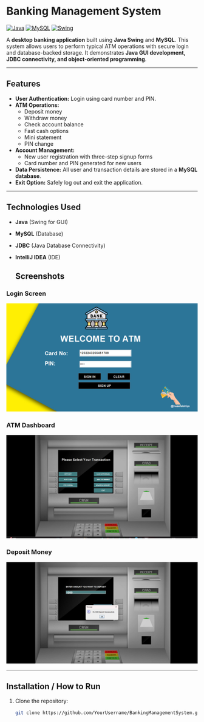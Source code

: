 # Banking Management System

[![Java](https://img.shields.io/badge/Java-ED8B00?style=for-the-badge&logo=java&logoColor=white)](https://www.java.com/) 
[![MySQL](https://img.shields.io/badge/MySQL-4479A1?style=for-the-badge&logo=mysql&logoColor=white)](https://www.mysql.com/) 
[![Swing](https://img.shields.io/badge/Java%20Swing-6DB33F?style=for-the-badge)](https://docs.oracle.com/javase/8/docs/technotes/guides/swing/) 

A **desktop banking application** built using **Java Swing** and **MySQL**. This system allows users to perform typical ATM operations with secure login and database-backed storage. It demonstrates **Java GUI development, JDBC connectivity, and object-oriented programming**.

---

## **Features**

- **User Authentication:** Login using card number and PIN.  
- **ATM Operations:**  
  - Deposit money  
  - Withdraw money  
  - Check account balance  
  - Fast cash options  
  - Mini statement  
  - PIN change  
- **Account Management:**  
  - New user registration with three-step signup forms  
  - Card number and PIN generated for new users  
- **Data Persistence:** All user and transaction details are stored in a **MySQL database**.  
- **Exit Option:** Safely log out and exit the application.  

---

## **Technologies Used**

- **Java** (Swing for GUI)  
- **MySQL** (Database)  
- **JDBC** (Java Database Connectivity)  
- **IntelliJ IDEA** (IDE)

  ## Screenshots

### Login Screen
![Login Screen](screenshots/login.png)

### ATM Dashboard
![ATM Dashboard](screenshots/dashboard.png)

### Deposit Money
![Deposit](screenshots/deposit.png)


---

## **Installation / How to Run**

1. Clone the repository:  
   ```bash
   git clone https://github.com/YourUsername/BankingManagementSystem.git


